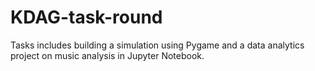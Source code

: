 # KDAG-task-round
Tasks includes building a simulation using Pygame and a data analytics project on music analysis in Jupyter Notebook.
